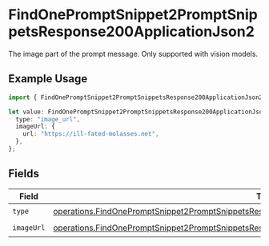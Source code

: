 # FindOnePromptSnippet2PromptSnippetsResponse200ApplicationJson2

The image part of the prompt message. Only supported with vision models.

## Example Usage

```typescript
import { FindOnePromptSnippet2PromptSnippetsResponse200ApplicationJson2 } from "@orq-ai/node/models/operations";

let value: FindOnePromptSnippet2PromptSnippetsResponse200ApplicationJson2 = {
  type: "image_url",
  imageUrl: {
    url: "https://ill-fated-molasses.net",
  },
};
```

## Fields

| Field                                                                                                                                                                                                                  | Type                                                                                                                                                                                                                   | Required                                                                                                                                                                                                               | Description                                                                                                                                                                                                            |
| ---------------------------------------------------------------------------------------------------------------------------------------------------------------------------------------------------------------------- | ---------------------------------------------------------------------------------------------------------------------------------------------------------------------------------------------------------------------- | ---------------------------------------------------------------------------------------------------------------------------------------------------------------------------------------------------------------------- | ---------------------------------------------------------------------------------------------------------------------------------------------------------------------------------------------------------------------- |
| `type`                                                                                                                                                                                                                 | [operations.FindOnePromptSnippet2PromptSnippetsResponse200ApplicationJSONResponseBody1VersionsType](../../models/operations/findonepromptsnippet2promptsnippetsresponse200applicationjsonresponsebody1versionstype.md) | :heavy_check_mark:                                                                                                                                                                                                     | N/A                                                                                                                                                                                                                    |
| `imageUrl`                                                                                                                                                                                                             | [operations.FindOnePromptSnippet2PromptSnippetsResponse200ApplicationJSONImageUrl](../../models/operations/findonepromptsnippet2promptsnippetsresponse200applicationjsonimageurl.md)                                   | :heavy_check_mark:                                                                                                                                                                                                     | N/A                                                                                                                                                                                                                    |